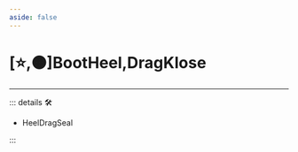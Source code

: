 ```yaml
---
aside: false
---
```

# [⭐,🟠]<labor>BootHeel</labor>,<motor>DragKlose</motor>

---

<!-- =================================================== -->
<!-- =================================================== -->
<!-- =================================================== -->
<!-- =================================================== -->
<!-- =================================================== -->
::: details 🛠

- HeelDragSeal

:::
